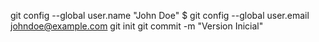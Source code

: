 git config --global user.name "John Doe"
$ git config --global user.email johndoe@example.com
git init 
git commit -m "Version Inicial"

